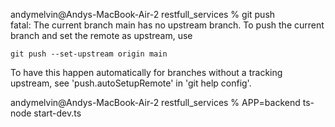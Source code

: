 andymelvin@Andys-MacBook-Air-2 restfull_services % git push                         
fatal: The current branch main has no upstream branch.
To push the current branch and set the remote as upstream, use

    git push --set-upstream origin main

To have this happen automatically for branches without a tracking
upstream, see 'push.autoSetupRemote' in 'git help config'.

andymelvin@Andys-MacBook-Air-2 restfull_services % 
APP=backend ts-node start-dev.ts